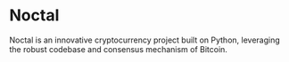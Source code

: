 # Noctal
Noctal is an innovative cryptocurrency project built on Python, leveraging the robust codebase and consensus mechanism of Bitcoin.
